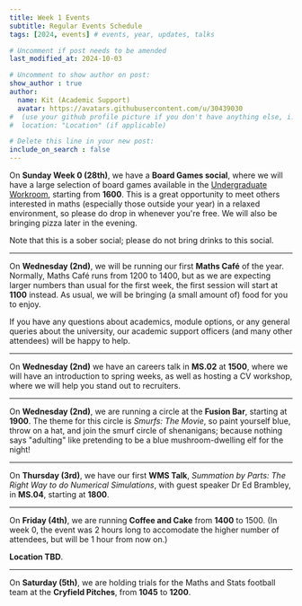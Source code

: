 ```yaml
---
title: Week 1 Events
subtitle: Regular Events Schedule
tags: [2024, events] # events, year, updates, talks

# Uncomment if post needs to be amended
last_modified_at: 2024-10-03

# Uncomment to show author on post:
show_author : true
author:
  name: Kit (Academic Support)
  avatar: https://avatars.githubusercontent.com/u/30439030
#  (use your github profile picture if you don't have anything else, i.e. https://avatars.githubusercontent.com/u/30439030)
#  location: "Location" (if applicable)

# Delete this line in your new post:
include_on_search : false
---
```


On **Sunday Week 0 (28th)**, we have a **Board Games social**, where we will have a large selection of board games available in the [Undergraduate Workroom](https://campus.warwick.ac.uk/search/623c88f9421e6f5928c0e63b?projectId=warwick), starting from **1600**. This is a great opportunity to meet others interested in maths (especially those outside your year) in a relaxed environment, so please do drop in whenever you're free. We will also be bringing pizza later in the evening.

Note that this is a sober social; please do not bring drinks to this social.

---

On **Wednesday (2nd)**, we will be running our first **Maths Café** of the year. Normally, Maths Café runs from 1200 to 1400, but as we are expecting larger numbers than usual for the first week, the first session will start at **1100** instead. As usual, we will be bringing (a small amount of) food for you to enjoy.

If you have any questions about academics, module options, or any general queries about the university, our academic support officers (and many other attendees) will be happy to help.

---

On **Wednesday (2nd)** we have an careers talk in **MS.02** at **1500**, where we will have an introduction to spring weeks, as well as hosting a CV workshop, where we will help you stand out to recruiters.

---

On **Wednesday (2nd)**, we are running a circle at the **Fusion Bar**, starting at **1900**. The theme for this circle is *Smurfs: The Movie*, so paint yourself blue, throw on a hat, and join the smurf circle of shenanigans; because nothing says "adulting" like pretending to be a blue mushroom-dwelling elf for the night!

---

On **Thursday (3rd)**, we have our first **WMS Talk**, *Summation by Parts: The Right Way to do Numerical Simulations*, with guest speaker Dr Ed Brambley, in **MS.04**, starting at **1800**.

---

On **Friday (4th)**, we are running **Coffee and Cake** from **1400** to 1500. (In week 0, the event was 2 hours long to accomodate the higher number of attendees, but will be 1 hour from now on.)

**Location TBD**.

---

On **Saturday (5th)**, we are holding trials for the Maths and Stats football team at the **Cryfield Pitches**, from **1045** to **1200**.

